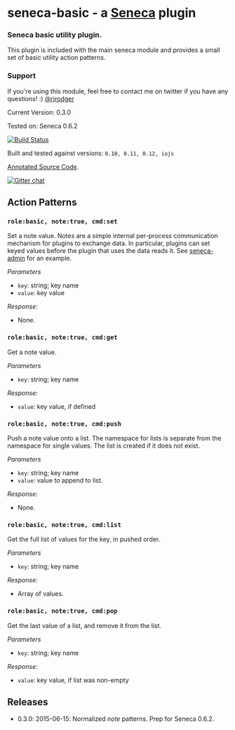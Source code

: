# seneca-basic - a [Seneca](http://senecajs.org) plugin

### Seneca basic utility plugin. 

This plugin is included with the main seneca module and provides a
small set of basic utility action patterns.


### Support

If you're using this module, feel free to contact me on twitter if you
have any questions! :) [@rjrodger](http://twitter.com/rjrodger)

Current Version: 0.3.0

Tested on: Seneca 0.6.2

[![Build Status](https://travis-ci.org/rjrodger/seneca-basic.png?branch=master)](https://travis-ci.org/rjrodger/seneca-basic) 

Built and tested against versions: `0.10, 0.11, 0.12, iojs`

[Annotated Source Code](http://rjrodger.github.io/seneca-basic/doc/basic.html).

[![Gitter chat](https://badges.gitter.im/rjrodger/seneca-basic.png)](https://gitter.im/rjrodger/seneca-basic)



## Action Patterns

### `role:basic, note:true, cmd:set`

Set a note value. Notes are a simple internal per-process
communication mechanism for plugins to exchange data. In particular,
plugins can set keyed values before the plugin that uses the data
reads it. See [seneca-admin](/rjrodger/seneca-admin) for an example.

_Parameters_
 
   * `key`:   string; key name
   * `value`: key value

_Response:_

   * None.


### `role:basic, note:true, cmd:get`

Get a note value.

_Parameters_
 
   * `key`:   string; key name

_Response:_

   * `value`: key value, if defined


### `role:basic, note:true, cmd:push`

Push a note value onto a list. The namespace for lists is separate
from the namespace for single values. The list is created if it does not exist.

_Parameters_
 
   * `key`: string; key name
   * `value`: value to append to list.

_Response:_

   * None.


### `role:basic, note:true, cmd:list`

Get the full list of values for the key, in pushed order.

_Parameters_
 
   * `key`: string; key name

_Response:_

   * Array of values.


### `role:basic, note:true, cmd:pop`

Get the last value of a list, and remove it from the list.

_Parameters_
 
   * `key`: string; key name

_Response:_

   * `value`: key value, if list was non-empty


## Releases

   * 0.3.0: 2015-06-15: Normalized _note_ patterns. Prep for Seneca 0.6.2.






